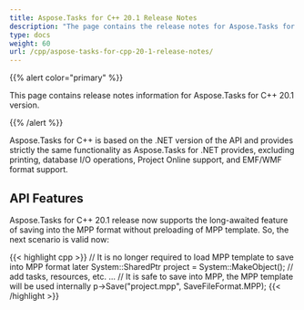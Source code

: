 ```yaml
---
title: Aspose.Tasks for C++ 20.1 Release Notes
description: "The page contains the release notes for Aspose.Tasks for C++ 20.1."
type: docs
weight: 60
url: /cpp/aspose-tasks-for-cpp-20-1-release-notes/
---
```


{{% alert color="primary" %}} 

This page contains release notes information for Aspose.Tasks for C++ 20.1 version.

{{% /alert %}}

Aspose.Tasks for C++ is based on the .NET version of the API and provides strictly the same functionality as Aspose.Tasks for .NET provides, excluding printing, database I/O operations, Project Online support, and EMF/WMF format support.

## **API Features**
Aspose.Tasks for С++ 20.1 release now supports the long-awaited feature of saving into the MPP format without preloading of MPP template. So, the next scenario is valid now:

{{< highlight cpp >}}
// It is no longer required to load MPP template to save into MPP format later
System::SharedPtr<Project> project = System::MakeObject<Project>();
// add tasks, resources, etc.
...
// It is safe to save into MPP, the MPP template will be used internally
p->Save("project.mpp", SaveFileFormat.MPP);
{{< /highlight >}}
